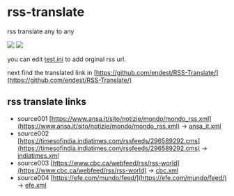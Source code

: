 # rss-translate

rss translate any to any

![](https://github.com/endest/RSS-Translate/workflows/circle_translate/badge.svg)
![](https://github.com/endest/RSS-Translate/workflows/Deploy/badge.svg)

you can edit [test.ini](https://github.com/endest/RSS-Translate/edit/main/test.ini) to add orginal rss url.

next find the translated link in [https://github.com/endest/RSS-Translate/](https://github.com/endest/RSS-Translate/)

## rss translate links

 - source001 [https://www.ansa.it/sito/notizie/mondo/mondo_rss.xml](https://www.ansa.it/sito/notizie/mondo/mondo_rss.xml) -> [ansa_it.xml](rss/ansa_it.xml)
 - source002 [https://timesofindia.indiatimes.com/rssfeeds/296589292.cms](https://timesofindia.indiatimes.com/rssfeeds/296589292.cms) -> [indiatimes.xml](rss/indiatimes.xml)
 - source003 [https://www.cbc.ca/webfeed/rss/rss-world](https://www.cbc.ca/webfeed/rss/rss-world) -> [cbc.xml](rss/cbc.xml)
 - source004 [https://efe.com/mundo/feed/](https://efe.com/mundo/feed/) -> [efe.xml](rss/efe.xml)
